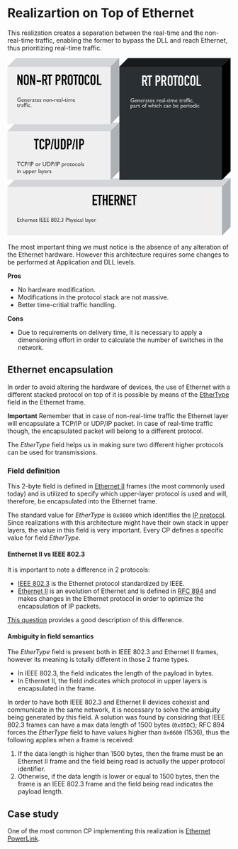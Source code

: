 # Realizartion on Top of Ethernet

This realization creates a separation between the real-time and the non-real-time traffic, enabling the former to bypass the DLL and reach Ethernet, thus prioritizing real-time traffic.

![Visualization of realization On Top of Ethernet](../assets/on-top-of-ethernet.png)

The most important thing we must notice is the absence of any alteration of the Ethernet hardware. However this architecture requires some changes to be performed at Application and DLL levels.

**Pros**

- No hardware modification.
- Modifications in the protocol stack are not massive.
- Better time-critial traffic handling.

**Cons**

- Due to requirements on delivery time, it is necessary to apply a dimensioning effort in order to calculate the number of switches in the network.

## Ethernet encapsulation
In order to avoid altering the hardware of devices, the use of Ethernet with a different stacked protocol on top of it is possible by means of the [EtherType](https://en.wikipedia.org/wiki/EtherType) field in the Ethernet frame.

**Important** Remember that in case of non-real-time traffic the Ethernet layer will encapsulate a TCP/IP or UDP/IP packet. In case of real-time traffic though, the encapsulated packet will belong to a different protocol.

The _EtherType_ field helps us in making sure two different higher protocols can be used for transmissions.

### Field definition
This 2-byte field is defined in [Ethernet II](https://en.wikipedia.org/wiki/Ethernet_frame#Ethernet_II) frames (the most commonly used today) and is utilized to specify which upper-layer protocol is used and will, therefore, be encapsulated into the Ethernet frame.

The standard value for _EtherType_ is `0x0800` which identifies the [IP protocol](https://en.wikipedia.org/wiki/Internet_Protocol). Since realizations with this architecture might have their own stack in upper layers, the value in this field is very important. Every CP defines a specific value for field _EtherType_.

#### Enthernet II vs IEEE 802.3
It is important to note a difference in 2 protocols:

- [IEEE 802.3](https://en.wikipedia.org/wiki/IEEE_802.3) is the Ethernet protocol standardized by IEEE.
- [Ethernet II](https://en.wikipedia.org/wiki/Ethernet_frame#Ethernet_II) is an evolution of Ethernet and is defined in [RFC 894](https://tools.ietf.org/html/rfc894) and makes changes in the Ethernet protocol in order to optimize the encapsulation of IP packets.

[This question](https://networkengineering.stackexchange.com/questions/5300/what-is-the-difference-between-ethernet-ii-and-802-3-ethernet) provides a good description of this difference.

#### Ambiguity in field semantics
The _EtherType_ field is present both in IEEE 802.3 and Ethernet II frames, however its meaning is totally different in those 2 frame types.

- In IEEE 802.3, the field indicates the length of the payload in bytes.
- In Ethernet II, the field indicates which protocol in upper layers is encapsulated in the frame.

In order to have both IEEE 802.3 and Ethernet II devices cohexist and communicate in the same network, it is necessary to solve the ambiguity being generated by this field. A solution was found by considring that IEEE 802.3 frames can have a max data length of 1500 bytes (`0x05DC`); RFC 894 forces the _EtherType_ field to have values higher than `0x0600` (1536), thus the following applies when a frame is received:

1. If the data length is higher than 1500 bytes, then the frame must be an Ethernet II frame and the field being read is actually the upper protocol identifier.
2. Otherwise, if the data length is lower or equal to 1500 bytes, then the frame is an IEEE 802.3 frame and the field being read indicates the payload length.

## Case study
One of the most common CP implementing this realization is [Ethernet PowerLink](epl.md).